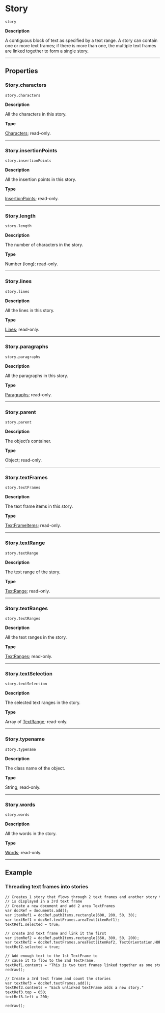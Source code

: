 # Story

`story`

**Description**

A contiguous block of text as specified by a text range. A story can contain one or more text frames; if there is more than one, the multiple text frames are linked together to form a single story.

---

## Properties

### Story.characters

`story.characters`

**Description**

All the characters in this story.

**Type**

[Characters](Characters.md#jsobjref-characters); read-only.

---

### Story.insertionPoints

`story.insertionPoints`

**Description**

All the insertion points in this story.

**Type**

[InsertionPoints](InsertionPoints.md#jsobjref-insertionpoints); read-only.

---

### Story.length

`story.length`

**Description**

The number of characters in the story.

**Type**

Number (long); read-only.

---

### Story.lines

`story.lines`

**Description**

All the lines in this story.

**Type**

[Lines](Lines.md#jsobjref-lines); read-only.

---

### Story.paragraphs

`story.paragraphs`

**Description**

All the paragraphs in this story.

**Type**

[Paragraphs](Paragraphs.md#jsobjref-paragraphs); read-only.

---

### Story.parent

`story.parent`

**Description**

The object’s container.

**Type**

Object; read-only.

---

### Story.textFrames

`story.textFrames`

**Description**

The text frame items in this story.

**Type**

[TextFrameItems](TextFrameItems.md#jsobjref-textframeitems); read-only.

---

### Story.textRange

`story.textRange`

**Description**

The text range of the story.

**Type**

[TextRange](TextRange.md#jsobjref-textrange); read-only.

---

### Story.textRanges

`story.textRanges`

**Description**

All the text ranges in the story.

**Type**

[TextRanges](TextRanges.md#jsobjref-textranges); read-only.

---

### Story.textSelection

`story.textSelection`

**Description**

The selected text ranges in the story.

**Type**

Array of [TextRange](TextRange.md#jsobjref-textrange); read-only.

---

### Story.typename

`story.typename`

**Description**

The class name of the object.

**Type**

String; read-only.

---

### Story.words

`story.words`

**Description**

All the words in the story.

**Type**

[Words](Words.md#jsobjref-words); read-only.

---

## Example

### Threading text frames into stories

```default
// Creates 1 story that flows through 2 text frames and another story that
// is displayed in a 3rd text frame
// Create a new document and add 2 area TextFrames
var docRef = documents.add();
var itemRef1 = docRef.pathItems.rectangle(600, 200, 50, 30);
var textRef1 = docRef.textFrames.areaText(itemRef1);
textRef1.selected = true;

// create 2nd text frame and link it the first
var itemRef2 = docRef.pathItems.rectangle(550, 300, 50, 200);
var textRef2 = docRef.textFrames.areaText(itemRef2, TextOrientation.HORIZONTAL, textRef1);
textRef2.selected = true;

// Add enough text to the 1st TextFrame to
// cause it to flow to the 2nd TextFrame.
textRef1.contents = "This is two text frames linked together as one story";
redraw();

// Create a 3rd text frame and count the stories
var textRef3 = docRef.textFrames.add();
textRef3.contents = "Each unlinked textFrame adds a new story."
textRef3.top = 650;
textRef3.left = 200;

redraw();
```
